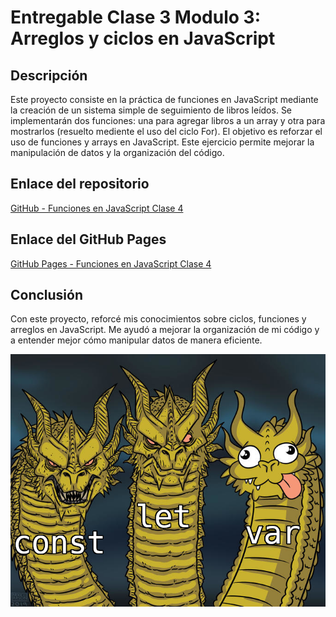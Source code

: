 # Entregable Clase 3 Modulo 3: Arreglos y ciclos en JavaScript

## Descripción

Este proyecto consiste en la práctica de funciones en JavaScript mediante la creación de un sistema simple de seguimiento de libros leídos. Se implementarán dos funciones: una para agregar libros a un array y otra para mostrarlos (resuelto mediente el uso del ciclo For). El objetivo es reforzar el uso de funciones y arrays en JavaScript. Este ejercicio permite mejorar la manipulación de datos y la organización del código.

## Enlace del repositorio

[GitHub - Funciones en JavaScript Clase 4](https://github.com/AilynMza/Arreglos.y.ciclos-Clase-3-M3)

## Enlace del GitHub Pages

[GitHub Pages - Funciones en JavaScript Clase 4](https://ailynmza.github.io/Arreglos.y.ciclos-Clase-3-M3/)

## Conclusión

Con este proyecto, reforcé mis conocimientos sobre ciclos, funciones y arreglos en JavaScript. Me ayudó a mejorar la organización de mi código y a entender mejor cómo manipular datos de manera eficiente.

![Meme](./imgs/variables.png)

